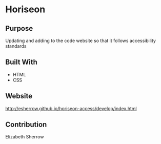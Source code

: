 # Horiseon

## Purpose
Updating and adding to the code website so that it follows accessibility standards

## Built With
*  HTML
*  CSS

## Website
http://esherrow.github.io/horiseon-access/develop/index.html

## Contribution
Elizabeth Sherrow
